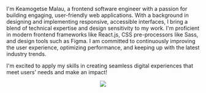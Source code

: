 I'm Keamogetse Malau, a frontend software engineer with a passion for building engaging, user-friendly web applications. With a background in designing and implementing responsive, accessible interfaces, I bring a blend of technical expertise and design sensitivity to my work. I'm proficient in modern frontend frameworks like React.js, CSS pre-processors like Sass, and design tools such as Figma. I am committed to continuously improving the user experience, optimizing performance, and keeping up with the latest industry trends.

I'm excited to apply my skills in creating seamless digital experiences that meet users’ needs and make an impact!

<p align="center">
  <a href="https://skillicons.dev">
    <img src="https://skillicons.dev/icons?i=js,ts,html,css,tailwind,sass,react,figma,git,github"/>
  </a>
</p>
